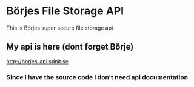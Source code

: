 # Börjes File Storage API

This is Börjes super secure file storage api

## My api is here (dont forget Börje)

http://borjes-api.sdnit.se

### Since I have the source code I don't need api documentation
